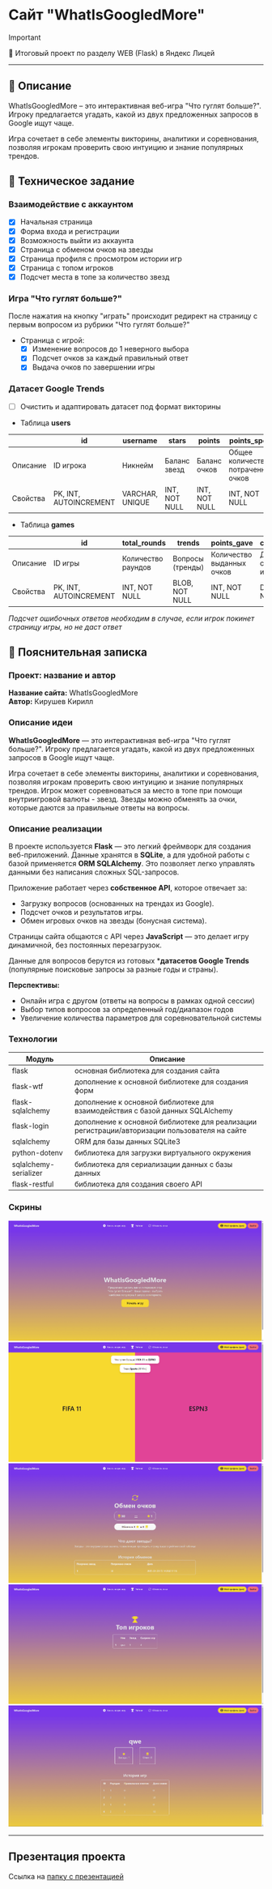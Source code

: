 # Сайт "WhatIsGoogledMore"

> [!IMPORTANT]
> 💛 Итоговый проект по разделу WEB (Flask) в Яндекс Лицей

---

## 📜 Описание
WhatIsGoogledMore – это интерактивная веб-игра "Что гуглят больше?". Игроку предлагается угадать, какой из двух предложенных запросов в Google ищут чаще.

Игра сочетает в себе элементы викторины, аналитики и соревнования, позволяя игрокам проверить свою интуицию и знание популярных трендов.

## 📝 Техническое задание

### Взаимодействие с аккаунтом
- [x] Начальная страница
- [x] Форма входа и регистрации
- [x] Возможность выйти из аккаунта
- [x] Страница с обменом очков на звезды
- [x] Страница профиля с просмотром истории игр
- [x] Страница с топом игроков
- [x] Подсчет места в топе за количество звезд

### Игра "Что гуглят больше?"
После нажатия на кнопку "играть" происходит редирект на страницу
с первым вопросом из рубрики "Что гуглят больше?"
- Страница с игрой:
  - [x] Изменение вопросов до 1 неверного выбора
  - [x] Подсчет очков за каждый правильный ответ
  - [x] Выдача очков по завершении игры

### Датасет Google Trends
- [ ] Очистить и адаптировать датасет под формат викторины


- Таблица **users**

|          | id                     | username        | stars         | points        | points_spent                       | hashed_password   | created_date       |
|----------|------------------------|-----------------|---------------|---------------|------------------------------------|-------------------|--------------------|
| Описание | ID игрока              | Никнейм         | Баланс звезд  | Баланс очков  | Общее количество потраченных очков | Хэш пароля        | Дата регистрации   |
| Свойства | PK, INT, AUTOINCREMENT | VARCHAR, UNIQUE | INT, NOT NULL | INT, NOT NULL | INT, NOT NULL                      | VARCHAR, NOT NULL | DATETIME, NOT NULL |

- Таблица **games**

|          | id                     | total_rounds       | trends           | points_gave               | created_date       | user_id       |
|----------|------------------------|--------------------|------------------|---------------------------|--------------------|---------------|
| Описание | ID игры                | Количество раундов | Вопросы (тренды) | Количество выданных очков | Дата создания игры | ID игрока     |
| Свойства | PK, INT, AUTOINCREMENT | INT, NOT NULL      | BLOB, NOT NULL   | INT, NOT NULL             | DATETIME, NOT NULL | INT, NOT NULL |
*Подсчет ошибочных ответов необходим в случае, если игрок покинет страницу игры, но не даст ответ*


## 📃 Пояснительная записка

### Проект: название и автор
**Название сайта:** WhatIsGoogledMore<br>
**Автор:** Кирушев Кирилл

### Описание идеи
**WhatIsGoogledMore** — это интерактивная веб-игра "Что гуглят больше?". Игроку предлагается угадать, какой из двух предложенных запросов в Google ищут чаще.

Игра сочетает в себе элементы викторины, аналитики и соревнования, позволяя игрокам проверить свою интуицию и знание популярных трендов.
Игрок может соревноваться за место в топе при помощи внутриигровой валюты - звезд. Звезды можно обменять за очки, которые даются за правильные ответы
на вопросы.

### Описание реализации
В проекте используется **Flask** — это легкий фреймворк для создания веб-приложений. Данные хранятся в **SQLite**, а для удобной работы с базой применяется **ORM SQLAlchemy**. Это позволяет легко управлять данными без написания сложных SQL-запросов.

Приложение работает через **собственное API**, которое отвечает за:

- Загрузку вопросов (основанных на трендах из Google).
- Подсчет очков и результатов игры.
- Обмен игровых очков на звезды (бонусная система).

Страницы сайта общаются с API через **JavaScript** — это делает игру динамичной, без постоянных перезагрузок.

Данные для вопросов берутся из готовых ***датасетов Google Trends** (популярные поисковые запросы за разные годы и страны).

**Перспективы:**
- Онлайн игра с другом (ответы на вопросы в рамках одной сессии)
- Выбор типов вопросов за определенный год/диапазон годов
- Увеличение количества параметров для соревновательной системы

### Технологии
| Модуль                | Описание                                                                                      |
|-----------------------|-----------------------------------------------------------------------------------------------|
| flask                 | основная библиотека для создания сайта                                                        |
| flask-wtf             | дополнение к основной библиотеке для создания форм                                            |
| flask-sqlalchemy      | дополнение к основной библиотеке для взаимодействия с базой данных SQLAlchemy                 |
| flask-login           | дополнение к основной библиотеке для реализации регистрации/авторизации пользователя на сайте |
| sqlalchemy            | ORM для базы данных SQLite3                                                                   |
| python-dotenv         | библиотека для загрузки виртуального окружения                                                |
| sqlalchemy-serializer | библиотека для сериализации данных с базы данных                                              |
| flask-restful         | библиотека для создания своего API                                                            |

### Скрины
![](screens/1.png)
![](screens/2.png)
![](screens/3.png)
![](screens/4.png)
![](screens/5.png)

---

## Презентация проекта
Ссылка на [папку с презентацией](https://docs.google.com/presentation/d/118SeNbxEp5nx2FrTmtwINTfePBhshJ0s/edit?usp=sharing&ouid=103935678908673665935&rtpof=true&sd=true)